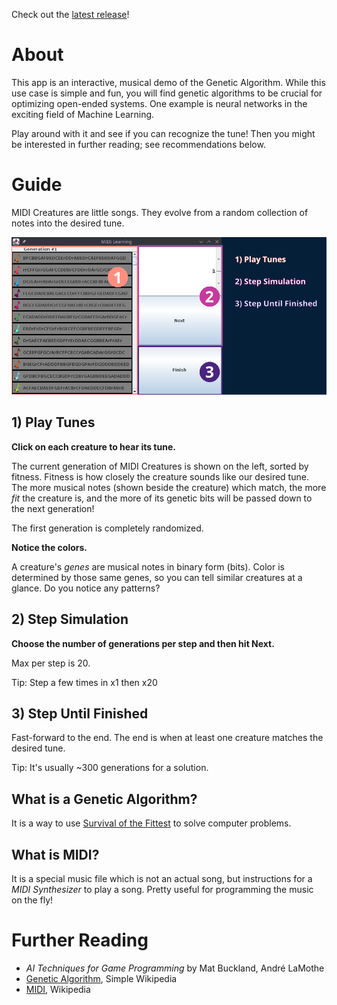 Check out the [latest release](https://github.com/broadfootmi/midi-learning/releases/latest)!

# About

This app is an interactive, musical demo of the Genetic Algorithm. While this use case is simple and fun, you will find genetic algorithms to be crucial for optimizing open-ended systems. One example is neural networks in the exciting field of Machine Learning. 

Play around with it and see if you can recognize the tune! Then you might be interested in further reading; see recommendations below. 

# Guide
MIDI Creatures are little songs. They evolve from a random collection of notes into the desired tune.

![screenshot](/docs/app_guide.png)

## 1) Play Tunes

**Click on each creature to hear its tune.**

The current generation of MIDI Creatures is shown on the left, sorted by fitness. Fitness is how closely the creature sounds like our desired tune. The more musical notes (shown beside the creature) which match, the more *fit* the creature is, and the more of its genetic bits will be passed down to the next generation!

The first generation is completely randomized. 

**Notice the colors.**

A creature's *genes* are musical notes in binary form (bits). Color is determined by those same genes, so you can tell similar creatures at a glance. Do you notice any patterns?

## 2) Step Simulation

**Choose the number of generations per step and then hit Next.**

Max per step is 20. 

Tip: Step a few times in x1 then x20

## 3) Step Until Finished

Fast-forward to the end. The end is when at least one creature matches the desired tune.

Tip: It's usually ~300 generations for a solution.

## What is a Genetic Algorithm?

It is a way to use [Survival of the Fittest](https://simple.wikipedia.org/wiki/Natural_selection) to solve computer problems.

## What is MIDI?

It is a special music file which is not an actual song, but instructions for a *MIDI Synthesizer* to play a song. Pretty useful for programming the music on the fly!

# Further Reading
* *AI Techniques for Game Programming* by Mat Buckland, André LaMothe
* [Genetic Algorithm](https://simple.wikipedia.org/wiki/Genetic_algorithm), Simple Wikipedia
* [MIDI](https://en.wikipedia.org/wiki/MIDI#Use_with_computers), Wikipedia
